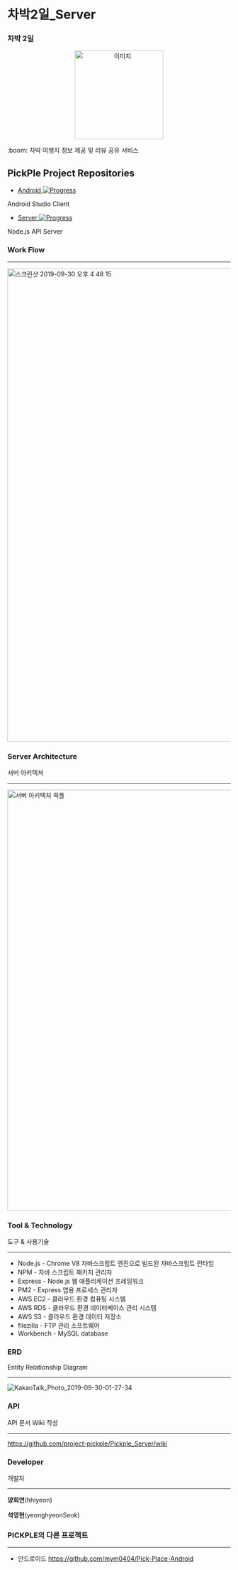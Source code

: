 # 차박2일_Server

### 차박 2일
<p align="center"><img src="https://user-images.githubusercontent.com/67046364/100994376-dda86080-3599-11eb-8ceb-13450c3bc809.png" alt="이미지" height="200px"></p>
:boom: 차박 여행지 정보 제공 및 리뷰 공유 서비스


## PickPle Project Repositories

* <a href="https://github.com/mym0404/Pick-Place-Android">Android  ![Progress](http://progressed.io/bar/100)  </a>

Android Studio Client

* <a href="https://github.com/project-pickple/Pickple_Server">Server  ![Progress](http://progressed.io/bar/100)  </a>

Node.js API Server


### Work Flow 

*********
<img width="1066" alt="스크린샷 2019-09-30 오후 4 48 15" src="https://user-images.githubusercontent.com/52193680/65859002-31218c00-e3a2-11e9-9317-cd62127a6b24.png">


### Server Architecture
서버 아키텍쳐

**********
<img width="948" alt="서버 아키텍처 픽플" src="https://user-images.githubusercontent.com/52193680/65820918-c8cf8f00-e269-11e9-9fa0-f194bd727bbe.png">



### Tool & Technology
도구 & 사용기술

**********

- Node.js - Chrome V8 자바스크립트 엔진으로 빌드된 자바스크립트 런타임
- NPM - 자바 스크립트 패키지 관리자
- Express - Node.js 웹 애플리케이션 프레임워크
- PM2 - Express 앱용 프로세스 관리자
- AWS EC2 - 클라우드 환경 컴퓨팅 시스템
- AWS RDS - 클라우드 환경 데이터베이스 관리 시스템
- AWS S3 - 클라우드 환경 데이터 저장소
- filezilla - FTP 관리 소프트웨어
- Workbench - MySQL database



### ERD
Entity Relationship Diagram

**********

![KakaoTalk_Photo_2019-09-30-01-27-34](https://user-images.githubusercontent.com/52193680/65835486-94b7a500-e321-11e9-8fb3-9e0bb4733840.png)



### API
API 문서 Wiki 작성

***********

https://github.com/project-pickple/Pickple_Server/wiki



### Developer

개발자
***********

**양희연**(hhiyeon)

**석영현**(yeonghyeonSeok)


### PICKPLE의 다른 프로젝트

************

- 안드로이드 
<https://github.com/mym0404/Pick-Place-Android>


